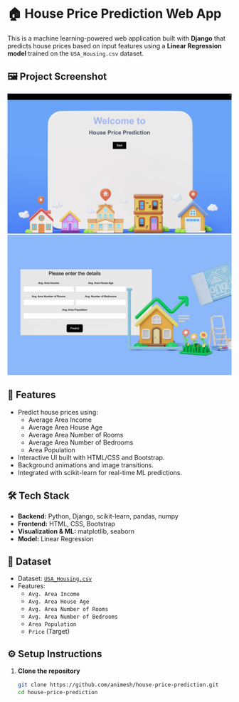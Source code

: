 # 🏠 House Price Prediction Web App

This is a machine learning-powered web application built with **Django** that predicts house prices based on input features using a **Linear Regression model** trained on the `USA_Housing.csv` dataset.

## 🖼️ Project Screenshot

![House Price Prediction Screenshot](HousePricePrediction/house_price_pred/static/ss1.png)
![House Price Prediction Screenshot](HousePricePrediction/house_price_pred/static/ss2.png)

## 🚀 **Features**

- Predict house prices using:
  - Average Area Income
  - Average Area House Age
  - Average Area Number of Rooms
  - Average Area Number of Bedrooms
  - Area Population
- Interactive UI built with HTML/CSS and Bootstrap.
- Background animations and image transitions.
- Integrated with scikit-learn for real-time ML predictions.

## 🛠️ **Tech Stack**

- **Backend:** Python, Django, scikit-learn, pandas, numpy
- **Frontend:** HTML, CSS, Bootstrap
- **Visualization & ML:** matplotlib, seaborn
- **Model:** Linear Regression

## 📁 **Dataset**

- Dataset: [`USA_Housing.csv`](https://www.kaggle.com/datasets/serchox/usa-housing)
- Features:
  - `Avg. Area Income`
  - `Avg. Area House Age`
  - `Avg. Area Number of Rooms`
  - `Avg. Area Number of Bedrooms`
  - `Area Population`
  - `Price` (Target)

 
## ⚙️ **Setup Instructions**

1. **Clone the repository**
   ```bash
   git clone https://github.com/animesh/house-price-prediction.git
   cd house-price-prediction
